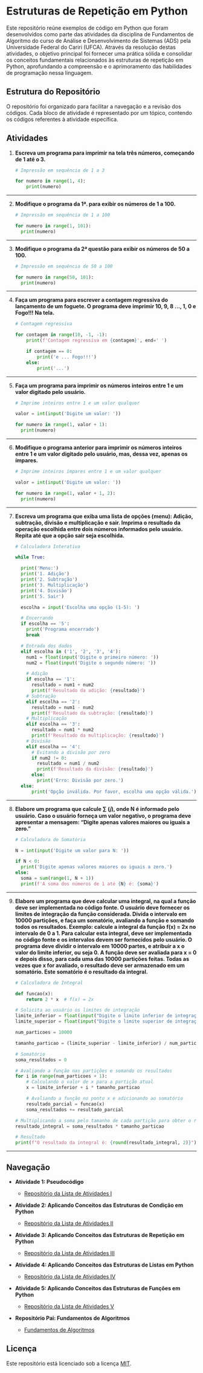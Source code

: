 # Estruturas de Repetição em Python

Este repositório reúne exemplos de código em Python que foram desenvolvidos como parte das atividades da disciplina de Fundamentos de Algoritmo do curso de Análise e Desenvolvimento de Sistemas (ADS) pela Universidade Federal do Cariri (UFCA). Através da resolução destas atividades, o objetivo principal foi fornecer uma prática sólida e consolidar os conceitos fundamentais relacionados às estruturas de repetição em Python, aprofundando a compreensão e o aprimoramento das habilidades de programação nessa linguagem.

## Estrutura do Repositório

O repositório foi organizado para facilitar a navegação e a revisão dos códigos. Cada bloco de atividade é representado por um tópico, contendo os códigos referentes à atividade específica.

## Atividades

1. **Escreva um programa para imprimir na tela três números, começando de 1 até o 3.**<br>

    ```python
    # Impressão em sequência de 1 a 3
    
    for numero in range(1, 4):
        print(numero)
    ```
<hr>

2. **Modifique o programa da 1ª. para exibir os números de 1 a 100.**

    ```python
    # Impressão em sequência de 1 a 100
    
    for numero in range(1, 101):
      print(numero)
    ```
<hr> 

3. **Modifique o programa da 2ª questão para exibir os números de 50 a 100.**

    ```python
    # Impressão em sequência de 50 a 100
    
    for numero in range(50, 101):
      print(numero)
    ```
<hr>
 
4. **Faça um programa para escrever a contagem regressiva do lançamento de um foguete. O programa deve imprimir 10, 9, 8 ..., 1, 0 e Fogo!!! Na tela.**

    ```python
    # Contagem regressiva
    
    for contagem in range(10, -1, -1):
        print(f'Contagem regressiva em {contagem}', end=' ')
    
        if contagem == 0:
            print('e ... Fogo!!!')
        else:
            print('...')
    ```
<hr>

5. **Faça um programa para imprimir os números inteiros entre 1 e um valor digitado pelo usuário.**

    ```python
    # Imprime inteiros entre 1 e um valor qualquer
    
    valor = int(input('Digite um valor: '))
    
    for numero in range(1, valor + 1):
      print(numero)
    ```
<hr>

6. **Modifique o programa anterior para imprimir os números inteiros entre 1 e um valor digitado pelo usuário, mas, dessa vez, apenas os ímpares.**<br>

    ```python
    # Imprime inteiros ímpares entre 1 e um valor qualquer
    
    valor = int(input('Digite um valor: '))
    
    for numero in range(1, valor + 1, 2):
      print(numero)
    ```
<hr>

7. **Escreva um programa que exiba uma lista de opções (menu): Adição, subtração, divisão e multiplicação e sair. Imprima o resultado da operação escolhida entre dois números informados pelo usuário. Repita até que a opção sair seja escolhida.**

    ```python
    # Calculadora Interativa
    
    while True:
    
      print('Menu:')
      print('1. Adição')
      print('2. Subtração')
      print('3. Multiplicação')
      print('4. Divisão')
      print('5. Sair')
    
      escolha = input('Escolha uma opção (1-5): ')
    
      # Encerrando
      if escolha == '5':
        print('Programa encerrado')
        break
    
      # Entrada dos dados
      elif escolha in ('1', '2', '3', '4'):
        num1 = float(input('Digite o primeiro número: '))
        num2 = float(input('Digite o segundo número: '))
    
        # Adição
        if escolha == '1':
          resultado = num1 + num2
          print(f'Resultado da adição: {resultado}')
        # Subtração
        elif escolha == '2':
          resultado = num1 - num2
          print(f'Resultado da subtração: {resultado}')
        # Multiplicação
        elif escolha == '3':
          resultado = num1 * num2
          print(f'Resultado da multiplicação: {resultado}')
        # Divisão
        elif escolha == '4':
          # Evitando a divisão por zero
          if num2 != 0:
            resultado = num1 / num2
            print(f'Resultado da divisão: {resultado}')
          else:
            print('Erro: Divisão por zero.')
      else:
          print('Opção inválida. Por favor, escolha uma opção válida.')
    ```
<hr>

8. **Elabore um programa que calcule ∑ (𝑗), onde N é informado pelo usuário. Caso o usuário forneça um valor negativo, o programa deve apresentar a mensagem: “Digite apenas valores maiores ou iguais a zero.”**    

    ```python
    # Calculadora de Somatória
    
    N = int(input('Digite um valor para N: '))
    
    if N < 0:
      print('Digite apenas valores maiores ou iguais a zero.')
    else:
      soma = sum(range(1, N + 1))
      print(f'A soma dos números de 1 até {N} é: {soma}')
    ```
<hr>

9. **Elabore um programa que deve calcular uma integral, na qual a função deve ser implementada no código fonte. O usuário deve fornecer os limites de integração da função considerada. Divida o intervalo em 10000 partições, e faça um somatório, avaliando a função e somando todos os resultados.   Exemplo: calcule a integral da função f(x) = 2x no intervalo de 0 a 1. Para calcular esta integral, deve ser implementada no código fonte e os intervalos devem ser fornecidos pelo usuário. O programa deve dividir o intervalo em 10000 partes, e atribuir a x o valor do limite inferior, ou seja 0.  A função deve ser avaliada para x = 0 e depois disso, para cada uma das 10000 partições feitas. Todas as vezes que x for avaliado, o resultado deve ser armazenado em um somatório. Este somatório é o resultado da integral.**

    ```python
    # Calculadora de Integral
    
    def funcao(x):
        return 2 * x  # f(x) = 2x
    
    # Solicita ao usuário os limites de integração
    limite_inferior = float(input("Digite o limite inferior de integração: "))
    limite_superior = float(input("Digite o limite superior de integração: "))
    
    num_particoes = 10000
    
    tamanho_particao = (limite_superior - limite_inferior) / num_particoes
    
    # Somatório
    soma_resultados = 0
    
    # Avaliando a função nas partições e somando os resultados
    for i in range(num_particoes + 1):
        # Calculando o valor de x para a partição atual
        x = limite_inferior + i * tamanho_particao
    
        # Avaliando a função no ponto x e adicionando ao somatório
        resultado_parcial = funcao(x)
        soma_resultados += resultado_parcial
    
    # Multiplicando a soma pelo tamanho de cada partição para obter o resultado da integral
    resultado_integral = soma_resultados * tamanho_particao
    
    # Resultado
    print(f"O resultado da integral é: {round(resultado_integral, 2)}")
    ```
<hr>

## Navegação
* **Atividade 1: Pseudocódigo**
   - [Repositório da Lista de Atividades I](https://github.com/devitruvius/FA-pseudocodigos-atividades)

* **Atividade 2: Aplicando Conceitos das Estruturas de Condição em Python**
   - [Repositório da Lista de Atividades II](https://github.com/devitruvius/FA-python-conditional-statement)

* **Atividade 3: Aplicando Conceitos das Estruturas de Repetição em Python**
   - [Repositório da Lista de Atividades III](#)

* **Atividade 4: Aplicando Conceitos das Estruturas de Listas em Python**
   - [Repositório da Lista de Atividades IV](https://github.com/devitruvius/ADS-python-lists)

* **Atividade 5: Aplicando Conceitos das Estruturas de Funções em Python**
   - [Repositório da Lista de Atividades V](https://github.com/devitruvius/ADS-python-functions)

* **Repositório Pai: Fundamentos de Algoritmos**
   - [Fundamentos de Algoritmos](https://github.com/devitruvius/ADS-fundamentos-de-algoritmos)
 
## Licença

Este repositório está licenciado sob a licença [MIT](https://choosealicense.com/licenses/mit/).

